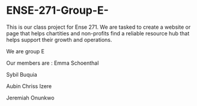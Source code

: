 # ENSE-271-Group-E-
This is our class project for Ense 271. We are tasked to create a website or page that helps chartities and non-profits find a reliable resource hub that helps support their growth and operations. 

We are group E

Our members are : 
Emma Schoenthal

Sybil Buquia

Aubin Chriss Izere

Jeremiah Onunkwo
